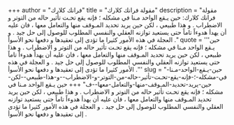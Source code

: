 +++
author = "فرانك كلارك"
title = "مقولة فرانك كلارك"
description = "مقولة فرانك كلارك: حين يـقع الواحد مـنا في مشكله ؛ فإنه يقع تحـت تأثير حاله من التوتر و الاضطراب . و هذا طبيعي ، لكن حين يريد تحديد المـوقف منها والتعامل معها ، فان عليه أن يهدأ هدوءاً تاماً حتى يستعيد توازنه العقلي والنفسي المطلوب للوصول إلى حل جيد . و العجلة في هذه الأمور كثيرا ما تؤدى إلى تعقيدها و دفعها نحو الأسوأ ."
quote = '''حين يـقع الواحد مـنا في مشكله ؛ فإنه يقع تحـت تأثير حاله من التوتر و الاضطراب . و هذا طبيعي ، لكن حين يريد تحديد المـوقف منها والتعامل معها ، فان عليه أن يهدأ هدوءاً تاماً حتى يستعيد توازنه العقلي والنفسي المطلوب للوصول إلى حل جيد . و العجلة في هذه الأمور كثيرا ما تؤدى إلى تعقيدها و دفعها نحو الأسوأ .''' 
slug = "حين-يـقع-الواحد-مـنا-في-مشكله-؛-فإنه-يقع-تحـت-تأثير-حاله-من-التوتر-و-الاضطراب--و-هذا-طبيعي--لكن-حين-يريد-تحديد-المـوقف-منها-والتعامل-معها--ف"
+++
حين يـقع الواحد مـنا في مشكله ؛ فإنه يقع تحـت تأثير حاله من التوتر و الاضطراب . و هذا طبيعي ، لكن حين يريد تحديد المـوقف منها والتعامل معها ، فان عليه أن يهدأ هدوءاً تاماً حتى يستعيد توازنه العقلي والنفسي المطلوب للوصول إلى حل جيد . و العجلة في هذه الأمور كثيرا ما تؤدى إلى تعقيدها و دفعها نحو الأسوأ .
